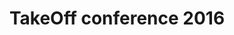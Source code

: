 ---
title: "TakeOff conference 2016"
description: "La conférence Take Off est un événement communautaire exclusif, destiné aux développeurs et aux designers qui apprécient leurs métiers. Pendant deux jours, plus de 250 personnes profiteront d'une seule liste de sujets chauds. Comment notre plate-forme technologique - à savoir le Web - changera-t-elle dans les mois à venir ? Apprenez tout à partir des meilleures sources de l'industrie - les membres de la communauté qui font toute la magie."
links: ""
achievements:
  - "Equipe organisatrice de la TakeOff conference 2016"
order: 10
labels:
  - "Tech"
  - "Conf & Talks"
---